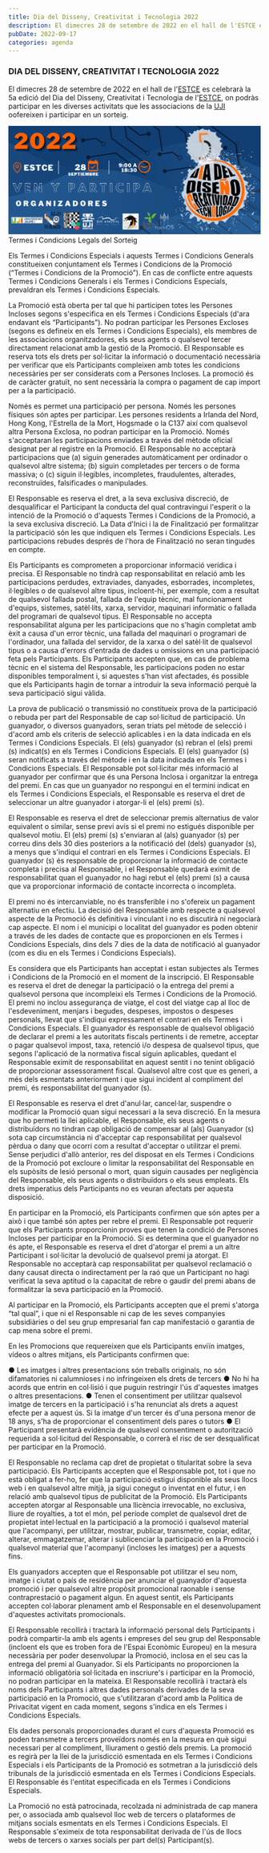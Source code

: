 ```yaml
---
title: Dia del Disseny, Creativitat i Tecnologia 2022
description: El dimecres 28 de setembre de 2022 en el hall de l'ESTCE es celebrarà la 5a edició del Dia del Disseny, Creativitat i Tecnologia de l'ESTCE, on podràs participar en les diverses activitats que les associacions de la UJI ofereixen i participar en un sorteig.
pubDate: 2022-09-17
categories: agenda
---
```


### DIA DEL DISSENY, CREATIVITAT I TECNOLOGIA 2022

El dimecres 28 de setembre de 2022 en el hall de l'[ESTCE](https://www.google.es/maps/place/Escuela+Superior+de+Tecnologia+I+Ciencias+Experimentales,+Avenguda+Avenida+de+Vicente+Sos+Baynat,+12006+Castell%C3%B3n+de+la+Plana,+Castell%C3%B3n/@39.9926864,-0.0678504,19z/data=!3m1!4b1!4m5!3m4!1s0xd5ffe0f98be12e9:0x4e7634c2c3b978b7!8m2!3d39.9926854!4d-0.0673032?shorturl=1) es celebrarà la 5a edició del Dia del Disseny, Creativitat i Tecnologia de l'[ESTCE](https://www.google.es/maps/place/Escuela+Superior+de+Tecnologia+I+Ciencias+Experimentales,+Avenguda+Avenida+de+Vicente+Sos+Baynat,+12006+Castell%C3%B3n+de+la+Plana,+Castell%C3%B3n/@39.9926864,-0.0678504,19z/data=!3m1!4b1!4m5!3m4!1s0xd5ffe0f98be12e9:0x4e7634c2c3b978b7!8m2!3d39.9926854!4d-0.0673032?shorturl=1), on podràs participar en les diverses activitats que les associacions de la [UJI](https://www.google.es/maps/place/Universitat+Jaume+I/@39.9902105,-0.0511631,14z/data=!4m6!3m5!1s0xd5ffe0fca9b5147:0x1368bf53b3a7fb3f!8m2!3d39.9943481!4d-0.0702147!16zL20vMDg0dGNk?coh=164777&entry=tt&shorturl=1) oofereixen i participar en un sorteig.

 ![](images/Banner-Dia-del-Diseno-2022_Mesa-de-trabajo-1-1024x439.png)    Termes i Condicions Legals del Sorteig​

Els Termes i Condicions Especials i aquests Termes i Condicions Generals constitueixen conjuntament els Termes i Condicions de la Promoció (“Termes i Condicions de la Promoció”). En cas de conflicte entre aquests Termes i Condicions Generals i els Termes i Condicions Especials, prevaldran els Termes i Condicions Especials.

La Promoció està oberta per tal que hi participen totes les Persones Incloses segons s'especifica en els Termes i Condicions Especials (d'ara endavant els “Participants”). No podran participar les Persones Excloses (segons es defineix en els Termes i Condicions Especials), els membres de les associacions organitzadores, els seus agents o qualsevol tercer directament relacionat amb la gestió de la Promoció. El Responsable es reserva tots els drets per sol·licitar la informació o documentació necessària per verificar que els Participants compleixen amb totes les condicions necessàries per ser considerats com a Persones Incloses.
La promoció és de caràcter gratuït, no sent necessària la compra o pagament de cap import per a la participació.

Només es permet una participació per persona. Només les persones físiques són aptes per participar. Les persones residents a Irlanda del Nord, Hong Kong, l'Estrella de la Mort, Hogsmade o la C137 així com qualsevol altra Persona Exclosa, no podran participar en la Promoció. Només s'acceptaran les participacions enviades a través del mètode oficial designat per al registre en la Promoció. El Responsable no acceptarà participacions que (a) siguin generades automàticament per ordinador o qualsevol altre sistema; (b) siguin completades per tercers o de forma massiva; o (c) siguin il·legibles, incompletes, fraudulentes, alterades, reconstruïdes, falsificades o manipulades.

El Responsable es reserva el dret, a la seva exclusiva discreció, de desqualificar el Participant la conducta del qual contravingui l'esperit o la intenció de la Promoció o d'aquests Termes i Condicions de la Promoció, a la seva exclusiva discreció.
La Data d'Inici i la de Finalització per formalitzar la participació són les que indiquen els Termes i Condicions Especials. Les participacions rebudes després de l'hora de Finalització no seran tingudes en compte.

Els Participants es comprometen a proporcionar informació verídica i precisa. El Responsable no tindrà cap responsabilitat en relació amb les participacions perdudes, extraviades, danyades, esborrades, incompletes, il·legibles o de qualsevol altre tipus, incloent-hi, per exemple, com a resultat de qualsevol fallada postal, fallada de l'equip tècnic, mal funcionament d'equips, sistemes, satèl·lits, xarxa, servidor, maquinari informàtic o fallada del programari de qualsevol tipus. El Responsable no accepta responsabilitat alguna per les participacions que no s'hagin completat amb èxit a causa d'un error tècnic, una fallada del maquinari o programari de l'ordinador, una fallada del servidor, de la xarxa o del satèl·lit de qualsevol tipus o a causa d'errors d'entrada de dades u omissions en una participació feta pels Participants. Els Participants accepten que, en cas de problema tècnic en el sistema del Responsable, les participacions poden no estar disponibles temporalment i, si aquestes s'han vist afectades, és possible que els Participants hagin de tornar a introduir la seva informació perquè la seva participació sigui vàlida.

La prova de publicació o transmissió no constitueix prova de la participació o rebuda per part del Responsable de cap sol·licitud de participació.
Un guanyador, o diversos guanyadors, seran triats pel mètode de selecció i d'acord amb els criteris de selecció aplicables i en la data indicada en els Termes i Condicions Especials.
El (els) guanyador (s) rebran el (els) premi (s) indicat(s) en els Termes i Condicions Especials.
El (els) guanyador (s) seran notificats a través del mètode i en la data indicada en els Termes i Condicions Especials. El Responsable pot sol·licitar més informació al guanyador per confirmar que és una Persona Inclosa i organitzar la entrega del premi.
En cas que un guanyador no respongui en el termini indicat en els Termes i Condicions Especials, el Responsable es reserva el dret de seleccionar un altre guanyador i atorgar-li el (els) premi (s).

El Responsable es reserva el dret de seleccionar premis alternatius de valor equivalent o similar, sense previ avís si el premi no estigués disponible per qualsevol motiu.
El (els) premi (s) s'enviaran al (als) guanyador (s) per correu dins dels 30 dies posteriors a la notificació del (dels) guanyador (s), a menys que s'indiqui el contrari en els Termes i Condicions Especials.
El guanyador (s) és responsable de proporcionar la informació de contacte completa i precisa al Responsable, i el Responsable quedarà eximit de responsabilitat quan el guanyador no hagi rebut el (els) premi (s) a causa que va proporcionar informació de contacte incorrecta o incompleta.

El premi no és intercanviable, no és transferible i no s'ofereix un pagament alternatiu en efectiu.
La decisió del Responsable amb respecte a qualsevol aspecte de la Promoció és definitiva i vinculant i no es discutirà ni negociarà cap aspecte.
El nom i el municipi o localitat del guanyador es poden obtenir a través de les dades de contacte que es proporcionen en els Termes i Condicions Especials, dins dels 7 dies de la data de notificació al guanyador (com es diu en els Termes i Condicions Especials).

Es considera que els Participants han acceptat i estan subjectes als Termes i Condicions de la Promoció en el moment de la inscripció. El Responsable es reserva el dret de denegar la participació o la entrega del premi a qualsevol persona que incompleixi els Termes i Condicions de la Promoció.
El premi no inclou assegurança de viatge, el cost del viatge cap al lloc de l'esdeveniment, menjars i begudes, despeses, impostos o despeses personals, llevat que s'indiqui expressament el contrari en els Termes i Condicions Especials. El guanyador és responsable de qualsevol obligació de declarar el premi a les autoritats fiscals pertinents i de remetre, acceptar o pagar qualsevol impost, taxa, retenció i/o despesa de qualsevol tipus, que segons l'aplicació de la normativa fiscal siguin aplicables, quedant el Responsable eximit de responsabilitat en aquest sentit i no tenint obligació de proporcionar assessorament fiscal. Qualsevol altre cost que es generi, a més dels esmentats anteriorment i que sigui incident al compliment del premi, és responsabilitat del guanyador (s).

El Responsable es reserva el dret d'anul·lar, cancel·lar, suspendre o modificar la Promoció quan sigui necessari a la seva discreció.
En la mesura que ho permeti la llei aplicable, el Responsable, els seus agents o distribuïdors no tindran cap obligació de compensar al (als) Guanyador (s) sota cap circumstància ni d'acceptar cap responsabilitat per qualsevol pèrdua o dany que ocorri com a resultat d'acceptar o utilitzar el premi. Sense perjudici d'allò anterior, res del disposat en els Termes i Condicions de la Promoció pot excloure o limitar la responsabilitat del Responsable en els supòsits de lesió personal o mort, quan siguin causades per negligència del Responsable, els seus agents o distribuïdors o els seus empleats. Els drets imperatius dels Participants no es veuran afectats per aquesta disposició.

En participar en la Promoció, els Participants confirmen que són aptes per a això i que també són aptes per rebre el premi. El Responsable pot requerir que els Participants proporcionin proves que tenen la condició de Persones Incloses per participar en la Promoció. Si es determina que el guanyador no és apte, el Responsable es reserva el dret d'atorgar el premi a un altre Participant i sol·licitar la devolució de qualsevol premi ja atorgat. El Responsable no acceptarà cap responsabilitat per qualsevol reclamació o dany causat directa o indirectament per la raó que un Participant no hagi verificat la seva aptitud o la capacitat de rebre o gaudir del premi abans de formalitzar la seva participació en la Promoció.

Al participar en la Promoció, els Participants accepten que el premi s'atorga “tal qual”, i que ni el Responsable ni cap de les seves companyies subsidiàries o del seu grup empresarial fan cap manifestació o garantia de cap mena sobre el premi.

En les Promocions que requereixen que els Participants enviïn imatges, vídeos o altres mitjans, els Participants confirmen que:

● Les imatges i altres presentacions són treballs originals, no són difamatories ni calumnioses i no infringeixen els drets de tercers
● No hi ha acords que entrin en col·lisió i que puguin restringir l'ús d'aquestes imatges o altres presentacions.
● Tenen el consentiment per utilitzar qualsevol imatge de tercers en la participació i s'ha renunciat als drets a aquest efecte per a aquest ús. Si la imatge d'un tercer és d'una persona menor de 18 anys, s'ha de proporcionar el consentiment dels pares o tutors
● El Participant presentarà evidència de qualsevol consentiment o autorització requerida a sol·licitud del Responsable, o correrà el risc de ser desqualificat per participar en la Promoció.

El Responsable no reclama cap dret de propietat o titularitat sobre la seva participació.
Els Participants accepten que el Responsable pot, tot i que no està obligat a fer-ho, fer que la participació estigui disponible als seus llocs web i en qualsevol altre mitjà, ja sigui conegut o inventat en el futur, i en relació amb qualsevol tipus de publicitat de la Promoció. Els Participants accepten atorgar al Responsable una llicència irrevocable, no exclusiva, lliure de royalties, a tot el món, pel període complet de qualsevol dret de propietat intel·lectual en la participació a la promoció i qualsevol material que l'acompanyi, per utilitzar, mostrar, publicar, transmetre, copiar, editar, alterar, emmagatzemar, alterar i sublicenciar la participació en la Promoció i qualsevol material que l'acompanyi (incloses les imatges) per a aquests fins.

Els guanyadors accepten que el Responsable pot utilitzar el seu nom, imatge i ciutat o país de residència per anunciar el guanyador d'aquesta promoció i per qualsevol altre propòsit promocional raonable i sense contraprestació o pagament algun. En aquest sentit, els Participants accepten col·laborar plenament amb el Responsable en el desenvolupament d'aquestes activitats promocionals.

El Responsable recollirà i tractarà la informació personal dels Participants i podrà compartir-la amb els agents i empreses del seu grup del Responsable (incloent els que es troben fora de l'Espai Econòmic Europeu) en la mesura necessària per poder desenvolupar la Promoció, inclosa en el seu cas la entrega del premi al Guanyador. Si els Participants no proporcionen la informació obligatòria sol·licitada en inscriure's i participar en la Promoció, no podran participar en la mateixa. El Responsable recollirà i tractarà els noms dels Participants i altres dades personals derivades de la seva participació en la Promoció, que s'utilitzaran d'acord amb la Política de Privacitat vigent en cada moment, segons s'indica en els Termes i Condicions Especials.

Els dades personals proporcionades durant el curs d'aquesta Promoció es poden transmetre a tercers proveïdors només en la mesura en què sigui necessari per al compliment, lliurament o gestió dels premis.
La promoció es regirà per la llei de la jurisdicció esmentada en els Termes i Condicions Especials i els Participants de la Promoció es sotmetran a la jurisdicció dels tribunals de la jurisdicció esmentada en els Termes i Condicions Especials.
El Responsable és l'entitat especificada en els Termes i Condicions Especials.

La Promoció no està patrocinada, recolzada ni administrada de cap manera per, o associada amb qualsevol lloc web de tercers o plataformes de mitjans socials esmentats en els Termes i Condicions Especials. El Responsable s'eximeix de tota responsabilitat derivada de l'ús de llocs webs de tercers o xarxes socials per part del(s) Participant(s).